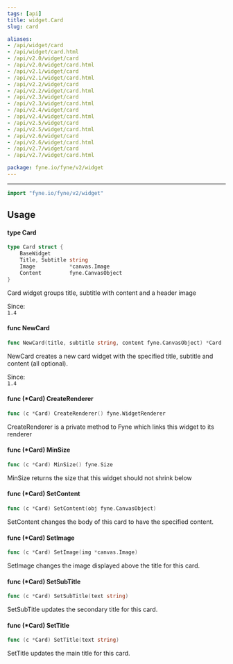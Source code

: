 ```yaml
---
tags: [api]
title: widget.Card
slug: card

aliases:
- /api/widget/card
- /api/widget/card.html
- /api/v2.0/widget/card
- /api/v2.0/widget/card.html
- /api/v2.1/widget/card
- /api/v2.1/widget/card.html
- /api/v2.2/widget/card
- /api/v2.2/widget/card.html
- /api/v2.3/widget/card
- /api/v2.3/widget/card.html
- /api/v2.4/widget/card
- /api/v2.4/widget/card.html
- /api/v2.5/widget/card
- /api/v2.5/widget/card.html
- /api/v2.6/widget/card
- /api/v2.6/widget/card.html
- /api/v2.7/widget/card
- /api/v2.7/widget/card.html

package: fyne.io/fyne/v2/widget
---
```



---
```go
import "fyne.io/fyne/v2/widget"
```

## Usage

#### type Card

```go
type Card struct {
	BaseWidget
	Title, Subtitle string
	Image           *canvas.Image
	Content         fyne.CanvasObject
}
```

Card widget groups title, subtitle with content and a header image


<div class="since">Since: <code>
1.4</code></div>

#### func  NewCard

```go
func NewCard(title, subtitle string, content fyne.CanvasObject) *Card
```
NewCard creates a new card widget with the specified title, subtitle and content (all optional).


<div class="since">Since: <code>
1.4</code></div>

#### func (*Card) CreateRenderer

```go
func (c *Card) CreateRenderer() fyne.WidgetRenderer
```
CreateRenderer is a private method to Fyne which links this widget to its renderer

#### func (*Card) MinSize

```go
func (c *Card) MinSize() fyne.Size
```
MinSize returns the size that this widget should not shrink below

#### func (*Card) SetContent

```go
func (c *Card) SetContent(obj fyne.CanvasObject)
```
SetContent changes the body of this card to have the specified content.

#### func (*Card) SetImage

```go
func (c *Card) SetImage(img *canvas.Image)
```
SetImage changes the image displayed above the title for this card.

#### func (*Card) SetSubTitle

```go
func (c *Card) SetSubTitle(text string)
```
SetSubTitle updates the secondary title for this card.

#### func (*Card) SetTitle

```go
func (c *Card) SetTitle(text string)
```
SetTitle updates the main title for this card.

